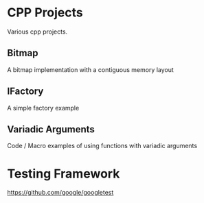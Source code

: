 # CPP Projects
Various cpp projects.

## Bitmap

A bitmap implementation with a contiguous memory layout

## IFactory

A simple factory example

## Variadic Arguments

Code / Macro examples of using functions with variadic arguments

# Testing Framework

https://github.com/google/googletest